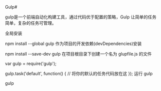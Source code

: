 Gulp#

gulp是一个前端自动化构建工具，通过代码优于配置的策略，Gulp 让简单的任务简单，复杂的任务可管理。

全局安装

npm install --global gulp
作为项目的开发依赖(devDependencies)安装

npm install --save-dev gulp
在项目根目录下创建一个名为 glupfile.js 的文件

var gulp = require('gulp');

gulp.task('default', function() {
  // 将你的默认的任务代码放在这
});
运行 gulp

gulp
